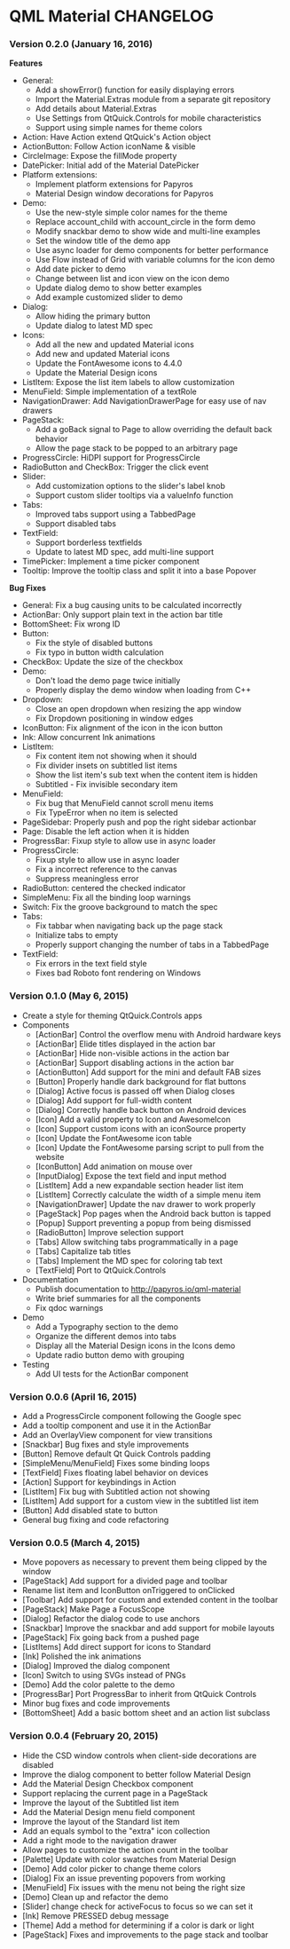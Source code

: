QML Material CHANGELOG
======================

### Version 0.2.0 (January 16, 2016)

**Features**
 * General:
   * Add a showError() function for easily displaying errors
   * Import the Material.Extras module from a separate git repository
   * Add details about Material.Extras
   * Use Settings from QtQuick.Controls for mobile characteristics
   * Support using simple names for theme colors
 * Action: Have Action extend QtQuick's Action object
 * ActionButton: Follow Action iconName & visible
 * CircleImage: Expose the fillMode property
 * DatePicker: Initial add of the Material DatePicker
 * Platform extensions:
   * Implement platform extensions for Papyros
   * Material Design window decorations for Papyros
 * Demo:
   * Use the new-style simple color names for the theme
   * Replace account_child with account_circle in the form demo
   * Modify snackbar demo to show wide and multi-line examples
   * Set the window title of the demo app
   * Use async loader for demo components for better performance
   * Use Flow instead of Grid with variable columns for the icon demo
   * Add date picker to demo
   * Change between list and icon view on the icon demo
   * Update dialog demo to show better examples
   * Add example customized slider to demo
 * Dialog:
   * Allow hiding the primary button
   * Update dialog to latest MD spec
 * Icons:
   * Add all the new and updated Material icons
   * Add new and updated Material icons
   * Update the FontAwesome icons to 4.4.0
   * Update the Material Design icons
 * ListItem: Expose the list item labels to allow customization
 * MenuField: Simple implementation of a textRole
 * NavigationDrawer: Add NavigationDrawerPage for easy use of nav drawers
 * PageStack:
   * Add a goBack signal to Page to allow overriding the default back behavior
   * Allow the page stack to be popped to an arbitrary page
 * ProgressCircle: HiDPI support for ProgressCircle
 * RadioButton and CheckBox: Trigger the click event
 * Slider:
   * Add customization options to the slider's label knob
   * Support custom slider tooltips via a valueInfo function
 * Tabs:
   * Improved tabs support using a TabbedPage
   * Support disabled tabs
 * TextField:
   * Support borderless textfields
   * Update to latest MD spec, add multi-line support
 * TimePicker: Implement a time picker component
 * Tooltip: Improve the tooltip class and split it into a base Popover

**Bug Fixes**
 * General: Fix a bug causing units to be calculated incorrectly
 * ActionBar: Only support plain text in the action bar title
 * BottomSheet: Fix wrong ID
 * Button:
   * Fix the style of disabled buttons
   * Fix typo in button width calculation
 * CheckBox: Update the size of the checkbox
 * Demo:
   * Don't load the demo page twice initially
   * Properly display the demo window when loading from C++
 * Dropdown:
   * Close an open dropdown when resizing the app window
   * Fix Dropdown positioning in window edges
 * IconButton: Fix alignment of the icon in the icon button
 * Ink: Allow concurrent Ink animations
 * ListItem:
   * Fix content item not showing when it should
   * Fix divider insets on subtitled list items
   * Show the list item's sub text when the content item is hidden
   * Subtitled - Fix invisible secondary item
 * MenuField:
   * Fix bug that MenuField cannot scroll menu items
   * Fix TypeError when no item is selected
 * PageSidebar: Properly push and pop the right sidebar actionbar
 * Page: Disable the left action when it is hidden
 * ProgressBar: Fixup style to allow use in async loader
 * ProgressCircle:
   * Fixup style to allow use in async loader
   * Fix a incorrect reference to the canvas
   * Suppress meaningless error
 * RadioButton: centered the checked indicator
 * SimpleMenu: Fix all the binding loop warnings
 * Switch: Fix the groove background to match the spec
 * Tabs:
   * Fix tabbar when navigating back up the page stack
   * Initialize tabs to empty
   * Properly support changing the number of tabs in a TabbedPage
 * TextField:
   * Fix errors in the text field style
   * Fixes bad Roboto font rendering on Windows


### Version 0.1.0 (May 6, 2015)

 * Create a style for theming QtQuick.Controls apps
 * Components
   * [ActionBar] Control the overflow menu with Android hardware keys
   * [ActionBar] Elide titles displayed in the action bar
   * [ActionBar] Hide non-visible actions in the action bar
   * [ActionBar] Support disabling actions in the action bar
   * [ActionButton] Add support for the mini and default FAB sizes
   * [Button] Properly handle dark background for flat buttons
   * [Dialog] Active focus is passed off when Dialog closes
   * [Dialog] Add support for full-width content
   * [Dialog] Correctly handle back button on Android devices
   * [Icon] Add a valid property to Icon and AwesomeIcon
   * [Icon] Support custom icons with an iconSource property
   * [Icon] Update the FontAwesome icon table
   * [Icon] Update the FontAwesome parsing script to pull from the website
   * [IconButton] Add animation on mouse over
   * [InputDialog] Expose the text field and input method
   * [ListItem] Add a new expandable section header list item
   * [ListItem] Correctly calculate the width of a simple menu item
   * [NavigationDrawer] Update the nav drawer to work properly
   * [PageStack] Pop pages when the Android back button is tapped
   * [Popup] Support preventing a popup from being dismissed
   * [RadioButton] Improve selection support
   * [Tabs] Allow switching tabs programmatically in a page
   * [Tabs] Capitalize tab titles
   * [Tabs] Implement the MD spec for coloring tab text
   * [TextField] Port to QtQuick.Controls
 * Documentation
   * Publish documentation to http://papyros.io/qml-material
   * Write brief summaries for all the components
   * Fix qdoc warnings
 * Demo
   * Add a Typography section to the demo
   * Organize the different demos into tabs
   * Display all the Material Design icons in the Icons demo
   * Update radio button demo with grouping
 * Testing
   * Add UI tests for the ActionBar component


### Version 0.0.6 (April 16, 2015)

 * Add a ProgressCircle component following the Google spec
 * Add a tooltip component and use it in the ActionBar
 * Add an OverlayView component for view transitions  
 * [Snackbar] Bug fixes and style improvements
 * [Button] Remove default Qt Quick Controls padding
 * [SimpleMenu/MenuField] Fixes some binding loops
 * [TextField] Fixes floating label behavior on devices
 * [Action] Support for keybindings in Action
 * [ListItem] Fix bug with Subtitled action not showing
 * [ListItem] Add support for a custom view in the subtitled list item
 * [Button] Add disabled state to button
 * General bug fixing and code refactoring


### Version 0.0.5 (March 4, 2015)

 * Move popovers as necessary to prevent them being clipped by the window
 * [PageStack] Add support for a divided page and toolbar
 * Rename list item and IconButton onTriggered to onClicked
 * [Toolbar] Add support for custom and extended content in the toolbar
 * [PageStack] Make Page a FocusScope
 * [Dialog] Refactor the dialog code to use anchors
 * [Snackbar] Improve the snackbar and add support for mobile layouts
 * [PageStack] Fix going back from a pushed page
 * [ListItems] Add direct support for icons to Standard
 * [Ink] Polished the ink animations
 * [Dialog] Improved the dialog component
 * [Icon] Switch to using SVGs instead of PNGs
 * [Demo] Add the color palette to the demo
 * [ProgressBar] Port ProgressBar to inherit from QtQuick Controls
 * Minor bug fixes and code improvements
 * [BottomSheet] Add a basic bottom sheet and an action list subclass


### Version 0.0.4 (February 20, 2015)

 * Hide the CSD window controls when client-side decorations are disabled
 * Improve the dialog component to better follow Material Design
 * Add the Material Design Checkbox component
 * Support replacing the current page in a PageStack
 * Improve the layout of the Subtitled list item
 * Add the Material Design menu field component
 * Improve the layout of the Standard list item
 * Add an equals symbol to the "extra" icon collection
 * Add a right mode to the navigation drawer
 * Allow pages to customize the action count in the toolbar
 * [Palette] Update with color swatches from Material Design
 * [Demo] Add color picker to change theme colors
 * [Dialog] Fix an issue preventing popovers from working
 * [MenuField] Fix issues with the menu not being the right size
 * [Demo] Clean up and refactor the demo
 * [Slider] change check for activeFocus to focus so we can set it
 * [Ink] Remove PRESSED debug message
 * [Theme] Add a method for determining if a color is dark or light
 * [PageStack] Fixes and improvements to the page stack and toolbar

